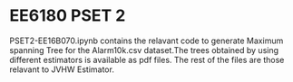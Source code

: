 # EE6180 PSET 2
PSET2-EE16B070.ipynb contains the relavant code to generate Maximum spanning Tree for the Alarm10k.csv dataset.The trees obtained by using different estimators is available as pdf files. The rest of the files are those relavant to JVHW Estimator.

